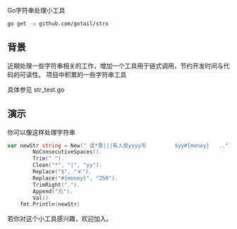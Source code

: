 Go字符串处理小工具

```bash
go get -u github.com/gotail/strx
```

## 背景

近期处理一些字符串相关的工作，增加一个工具用于链式调用，节约开发时间与代码的可读性。
项目中积累的一些字符串工具

具体参见 str_test.go


## 演示

你可以像这样处理字符串
```go
var newStr string = New(" 这*里|||有人民yyyy币         $yy#{money}   ..").
		NoConsecutiveSpaces().
		Trim(" ").
		Clean("*", "|", "yy").
		Replace("$", "￥").
		Replace("#{money}", "250").
		TrimRight(".").
		Append("元").
		Val()
	fmt.Println(newStr)
```

若你对这个小工具感兴趣，欢迎加入。